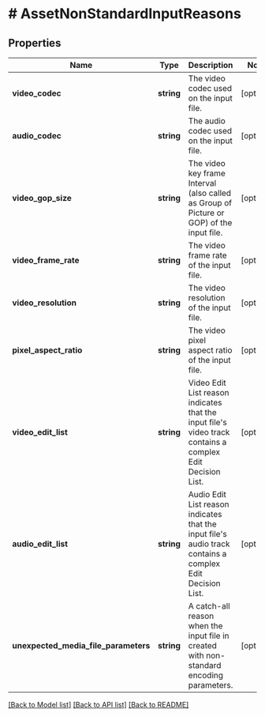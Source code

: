 # # AssetNonStandardInputReasons

## Properties

Name | Type | Description | Notes
------------ | ------------- | ------------- | -------------
**video_codec** | **string** | The video codec used on the input file. | [optional] 
**audio_codec** | **string** | The audio codec used on the input file. | [optional] 
**video_gop_size** | **string** | The video key frame Interval (also called as Group of Picture or GOP) of the input file. | [optional] 
**video_frame_rate** | **string** | The video frame rate of the input file. | [optional] 
**video_resolution** | **string** | The video resolution of the input file. | [optional] 
**pixel_aspect_ratio** | **string** | The video pixel aspect ratio of the input file. | [optional] 
**video_edit_list** | **string** | Video Edit List reason indicates that the input file&#39;s video track contains a complex Edit Decision List. | [optional] 
**audio_edit_list** | **string** | Audio Edit List reason indicates that the input file&#39;s audio track contains a complex Edit Decision List. | [optional] 
**unexpected_media_file_parameters** | **string** | A catch-all reason when the input file in created with non-standard encoding parameters. | [optional] 

[[Back to Model list]](../../README.md#documentation-for-models) [[Back to API list]](../../README.md#documentation-for-api-endpoints) [[Back to README]](../../README.md)



